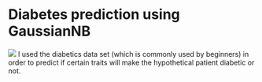 # Diabetes prediction using GaussianNB 
<img src="https://www.cdc.gov/diabetes/images/library/spotlights/diabetes-stats-report-724px.png?_=42420">
I used the diabetics data set (which is commonly used by beginners) in order to predict if certain traits will make the hypothetical patient diabetic or not.
